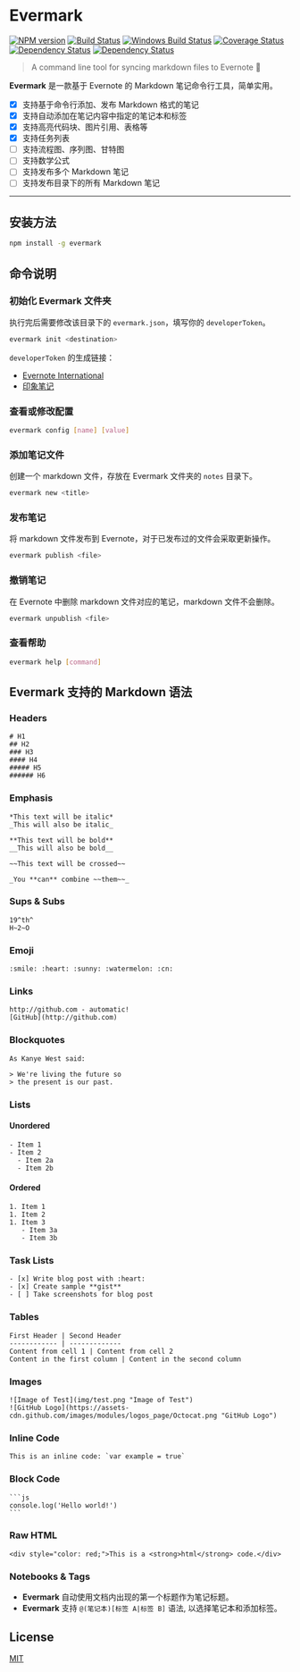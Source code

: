 # Evermark

[![NPM version][npm-image]][npm-url]
[![Build Status][build-image]][build-url]
[![Windows Build Status][build-image-win]][build-url-win]
[![Coverage Status][coverage-image]][coverage-url]
[![Dependency Status][david-image]][david-url]
[![Dependency Status][david-dev-image]][david-dev-url]

[npm-image]: https://img.shields.io/npm/v/evermark.svg
[npm-url]: https://npmjs.org/package/evermark
[build-image]: https://travis-ci.org/akuma/evermark.svg?branch=master
[build-url]: https://travis-ci.org/akuma/evermark
[build-image-win]: https://ci.appveyor.com/api/projects/status/qy14tkl3qk8f5nl3/branch/master?svg=true
[build-url-win]: https://ci.appveyor.com/project/akuma/evermark/branch/master
[coverage-image]: https://coveralls.io/repos/github/akuma/evermark/badge.svg?branch=master
[coverage-url]: https://coveralls.io/github/akuma/evermark?branch=master
[david-image]: https://david-dm.org/akuma/evermark.svg
[david-url]: https://david-dm.org/akuma/evermark
[david-dev-image]: https://david-dm.org/akuma/evermark/dev-status.svg
[david-dev-url]: https://david-dm.org/akuma/evermark#info=devDependencies

> A command line tool for syncing markdown files to Evernote :elephant:

**Evermark** 是一款基于 Evernote 的 Markdown 笔记命令行工具，简单实用。

- [x] 支持基于命令行添加、发布 Markdown 格式的笔记
- [x] 支持自动添加在笔记内容中指定的笔记本和标签
- [x] 支持高亮代码块、图片引用、表格等
- [x] 支持任务列表
- [ ] 支持流程图、序列图、甘特图
- [ ] 支持数学公式
- [ ] 支持发布多个 Markdown 笔记
- [ ] 支持发布目录下的所有 Markdown 笔记

-------------------

## 安装方法

```bash
npm install -g evermark
```

## 命令说明

### 初始化 Evermark 文件夹

执行完后需要修改该目录下的 `evermark.json`，填写你的 `developerToken`。

```bash
evermark init <destination>
```

`developerToken` 的生成链接：

- [Evernote International](https://www.evernote.com/api/DeveloperToken.action)
- [印象笔记](https://app.yinxiang.com/api/DeveloperToken.action)

### 查看或修改配置

```bash
evermark config [name] [value]
```

### 添加笔记文件

创建一个 markdown 文件，存放在 Evermark 文件夹的 `notes` 目录下。

```bash
evermark new <title>
```

### 发布笔记

将 markdown 文件发布到 Evernote，对于已发布过的文件会采取更新操作。

```bash
evermark publish <file>
```

### 撤销笔记

在 Evernote 中删除 markdown 文件对应的笔记，markdown 文件不会删除。

```bash
evermark unpublish <file>
```

### 查看帮助

```bash
evermark help [command]
```

## Evermark 支持的 Markdown 语法

### Headers

```
# H1
## H2
### H3
#### H4
##### H5
###### H6
```

### Emphasis

```
*This text will be italic*
_This will also be italic_

**This text will be bold**
__This will also be bold__

~~This text will be crossed~~

_You **can** combine ~~them~~_
```

### Sups & Subs

```
19^th^
H~2~O
```

### Emoji

```
:smile: :heart: :sunny: :watermelon: :cn:
```

### Links

```
http://github.com - automatic!
[GitHub](http://github.com)
```

### Blockquotes

```
As Kanye West said:

> We're living the future so
> the present is our past.
```

### Lists

#### Unordered

```
- Item 1
- Item 2
  - Item 2a
  - Item 2b
```

#### Ordered

```
1. Item 1
1. Item 2
1. Item 3
   - Item 3a
   - Item 3b
```

### Task Lists

```
- [x] Write blog post with :heart:
- [x] Create sample **gist**
- [ ] Take screenshots for blog post
```

### Tables

```
First Header | Second Header
------------ | -------------
Content from cell 1 | Content from cell 2
Content in the first column | Content in the second column
```

### Images

```
![Image of Test](img/test.png "Image of Test")
![GitHub Logo](https://assets-cdn.github.com/images/modules/logos_page/Octocat.png "GitHub Logo")
```

### Inline Code

```
This is an inline code: `var example = true`
```

### Block Code

    ```js
    console.log('Hello world!')
    ```

### Raw HTML

```
<div style="color: red;">This is a <strong>html</strong> code.</div>
```

### Notebooks & Tags

- **Evermark** 自动使用文档内出现的第一个标题作为笔记标题。
- **Evermark** 支持 `@(笔记本)[标签 A|标签 B]` 语法, 以选择笔记本和添加标签。

## License

[MIT](LICENSE)
